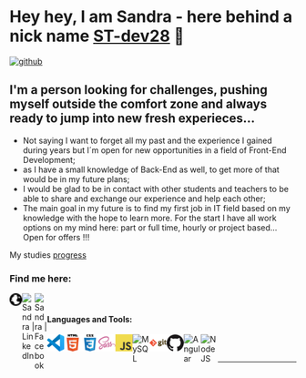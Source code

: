# Hey hey, I am Sandra - here behind a nick name [ST-dev28][github] 👋
[![github](https://img.shields.io/badge/GitHub-repo-blue)](https://github.com/ST-dev28)

## I'm a person looking for challenges, pushing myself outside the comfort zone and always ready to jump into new fresh experieces...

-  Not saying I want to forget all my past and the experience I gained during years but I´m open for new opportunities in a field of Front-End Development;
-  as I have a small knowledge of Back-End as well, to get more of that would be in my future plans;
- I would be glad to be in contact with other students and teachers to be able to share and exchange our experience and help each other;
-  The main goal in my future is to find my first job in IT field based on my knowledge with the hope to learn more. For the start I have all work options on my mind here: part or full time, hourly or project based... Open for offers !!!

My studies [progress](https://skyline.github.com/st-dev28/2021)

### Find me here:

[<img align="left" alt="ST-dev28.com" width="22px" src="https://raw.githubusercontent.com/iconic/open-iconic/master/svg/globe.svg" />][github]
[<img align="left" alt="Sandra | LinkedIn" width="22px" src="https://cdn.jsdelivr.net/npm/simple-icons@v3/icons/linkedin.svg" />][linkedin]
[<img align="left" alt="Sandra | Facebook" width="22px" src="https://cdn.jsdelivr.net/npm/simple-icons@v3/icons/facebook.svg" />][facebook]

<br />

#### Languages and Tools:

<img align="left" alt="Visual Studio Code" width="30px" src="https://raw.githubusercontent.com/github/explore/80688e429a7d4ef2fca1e82350fe8e3517d3494d/topics/visual-studio-code/visual-studio-code.png" />
<img align="left" alt="HTML5" width="30px" src="https://raw.githubusercontent.com/github/explore/80688e429a7d4ef2fca1e82350fe8e3517d3494d/topics/html/html.png" />
<img align="left" alt="CSS3" width="30px" src="https://raw.githubusercontent.com/github/explore/80688e429a7d4ef2fca1e82350fe8e3517d3494d/topics/css/css.png" />
<img align="left" alt="Sass" width="30px" src="https://raw.githubusercontent.com/github/explore/80688e429a7d4ef2fca1e82350fe8e3517d3494d/topics/sass/sass.png" />
<img align="left" alt="JavaScript" width="30px" src="https://raw.githubusercontent.com/github/explore/80688e429a7d4ef2fca1e82350fe8e3517d3494d/topics/javascript/javascript.png" />
<img align="left" alt="MySQL" width="30px" src="https://p1.hiclipart.com/preview/64/828/885/mysql-logo-organization-database-database-management-system-theory-implementation-line-circle-png-clipart.jpg" />
<img align="left" alt="Git" width="30px" src="https://raw.githubusercontent.com/github/explore/80688e429a7d4ef2fca1e82350fe8e3517d3494d/topics/git/git.png" />
<img align="left" alt="GitHub" width="30px" src="https://raw.githubusercontent.com/github/explore/78df643247d429f6cc873026c0622819ad797942/topics/github/github.png" />
<img align="left" alt="Angular" width="30px" src="https://e7.pngegg.com/pngimages/14/568/png-clipart-angularjs-logo-javascript-security-token-angle-triangle.png" />
<img align="left" alt="Node JS" width="30px" src="https://e7.pngegg.com/pngimages/540/810/png-clipart-node-js-javascript-npm-computer-icons-web-application-others-miscellaneous-text.png" />

<br />
<br />

---

[github]: https://github.com/ST-dev28
[linkedin]: https://www.linkedin.com/in/sandra-tertelien%C4%97-aa764561/
[facebook]: https://www.facebook.com/sadrule